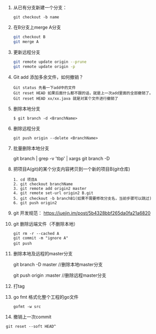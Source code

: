1. 从已有分支新建一个分支：

   `git checkout -b name`

2. 在B分支上merge A分支

   ```bash
   git checkout B
   git merge A
   ```

3. 更新远程分支

   ```bash
   git remote update origin --prune
   git remote update origin -p
   ```

4. Git add 添加多余文件，如何撤销？

   ```bashrc
   Git status 先看一下add中的文件
   Git reset HEAD 如果后面什么都不跟的话，就是上一次add里面的全部撤销了。
   Git reset HEAD xx/xx.java 就是对某个文件进行撤销了
   ```

5. 删除本地分支

   `$ git branch -d <BranchName>`

6. 删除远程分支

   `git push origin --delete <BranchName>`

7. 批量删除本地分支

   git branch | grep -v 'tbp' | xargs git branch -D

8. 把项目A(git)的某个分支内容拷贝到一个新的项目B(git仓库)

   ```进入项目A
   1. cd 项目A
   2. git checkout branchName
   3. git remote add origin2 master
   4. git remote set-url origin2 B.git
   5. git checkout -b branchB1(如果不需要修改分支名，当前步骤可以跳过)
   6. git push origin2
   ```

9. git 开发规范：	https://juejin.im/post/5b4328bbf265da0fa21a6820

10. git 删除远端文件（不删除本地）

    ```
    git rm -r --cached A
    git commit -m "ignore A"
    git push　
    ```

11. 删除本地及远程的master分支

    git branch -D master         //删除本地master分支

    git push origin :master     //删除远程master分支

12. 打tag

13. go fmt 格式化整个工程的go文件

    ```
    gofmt -w src
    ```
14. 撤销上一次commit
    
   ```
   git reset --soft HEAD^
   ```

